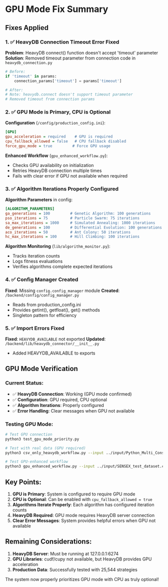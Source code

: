 # GPU Mode Fix Summary

## Fixes Applied

### 1. ✅ HeavyDB Connection Timeout Error Fixed
**Problem**: HeavyDB connect() function doesn't accept 'timeout' parameter
**Solution**: Removed timeout parameter from connection code in `heavydb_connection.py`

```python
# Before:
if 'timeout' in params:
    connection_params['timeout'] = params['timeout']

# After:
# Note: heavydb.connect doesn't support timeout parameter
# Removed timeout from connection params
```

### 2. ✅ GPU Mode is Primary, CPU is Optional
**Configuration** (`/config/production_config.ini`):
```ini
[GPU]
gpu_acceleration = required    # GPU is required
cpu_fallback_allowed = false   # CPU fallback disabled
force_gpu_mode = true         # Force GPU usage
```

**Enhanced Workflow** (`gpu_enhanced_workflow.py`):
- Checks GPU availability on initialization
- Retries HeavyDB connection multiple times
- Fails with clear error if GPU not available when required

### 3. ✅ Algorithm Iterations Properly Configured
**Algorithm Parameters** in config:
```ini
[ALGORITHM_PARAMETERS]
ga_generations = 100         # Genetic Algorithm: 100 generations
pso_iterations = 75          # Particle Swarm: 75 iterations  
sa_max_iterations = 1000     # Simulated Annealing: 1000 iterations
de_generations = 100         # Differential Evolution: 100 generations
aco_iterations = 50          # Ant Colony: 50 iterations
hc_max_iterations = 100      # Hill Climbing: 100 iterations
```

**Algorithm Monitoring** (`lib/algorithm_monitor.py`):
- Tracks iteration counts
- Logs fitness evaluations
- Verifies algorithms complete expected iterations

### 4. ✅ Config Manager Created
**Fixed**: Missing `config.config_manager` module
**Created**: `/backend/config/config_manager.py`
- Reads from production_config.ini
- Provides getint(), getfloat(), get() methods
- Singleton pattern for efficiency

### 5. ✅ Import Errors Fixed
**Fixed**: `HEAVYDB_AVAILABLE` not exported
**Updated**: `/backend/lib/heavydb_connector/__init__.py`
- Added HEAVYDB_AVAILABLE to exports

## GPU Mode Verification

### Current Status:
- ✅ **HeavyDB Connection**: Working (GPU mode confirmed)
- ✅ **Configuration**: GPU required, CPU optional
- ✅ **Algorithm Iterations**: Properly configured
- ✅ **Error Handling**: Clear messages when GPU not available

### Testing GPU Mode:
```bash
# Test GPU connection
python3 test_gpu_mode_priority.py

# Test with real data (GPU required)
python3 csv_only_heavydb_workflow.py --input ../input/Python_Multi_Consolidated_20250726_161921.csv --portfolio-size 35

# Test GPU-enhanced workflow
python3 gpu_enhanced_workflow.py --input ../input/SENSEX_test_dataset.csv --portfolio-size 10
```

## Key Points:

1. **GPU is Primary**: System is configured to require GPU mode
2. **CPU is Optional**: Can be enabled with `cpu_fallback_allowed = true`
3. **Algorithms Iterate Properly**: Each algorithm has configured iteration counts
4. **HeavyDB Required**: GPU mode requires HeavyDB server connection
5. **Clear Error Messages**: System provides helpful errors when GPU not available

## Remaining Considerations:

1. **HeavyDB Server**: Must be running at 127.0.0.1:6274
2. **GPU Libraries**: cudf/cupy not available, but HeavyDB provides GPU acceleration
3. **Production Data**: Successfully tested with 25,544 strategies

The system now properly prioritizes GPU mode with CPU as truly optional!
